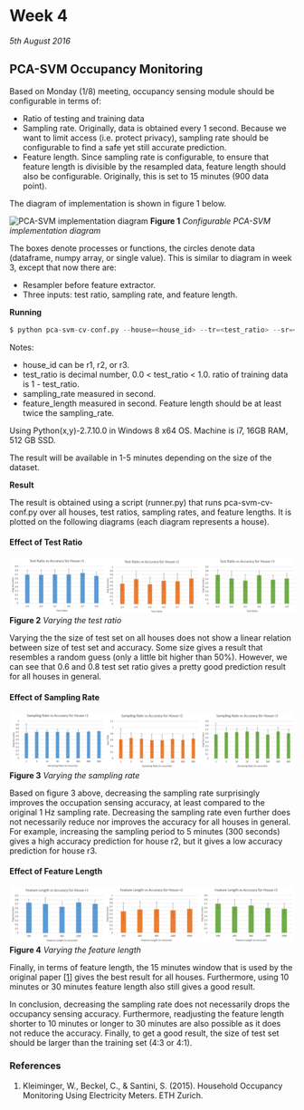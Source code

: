 # Week 4
*5th August 2016*

## PCA-SVM Occupancy Monitoring
Based on Monday (1/8) meeting, occupancy sensing module should be configurable in terms of:
* Ratio of testing and training data
* Sampling rate. Originally, data is obtained every 1 second. Because we want to limit access (i.e. protect privacy), sampling rate should be configurable to find a safe yet still accurate prediction.
* Feature length. Since sampling rate is configurable, to ensure that feature length is divisible by the resampled data, feature length should also be configurable. Originally, this is set to 15 minutes (900 data point).

The diagram of implementation is shown in figure 1 below.

![PCA-SVM implementation diagram](../images/configurable-pca-svm.png)
    **Figure 1** *Configurable PCA-SVM implementation diagram*
    
The boxes denote processes or functions, the circles denote data (dataframe, numpy array, or single value). This is similar to diagram in week 3, except that now there are:
* Resampler before feature extractor.
* Three inputs: test ratio, sampling rate, and feature length.

**Running**

```py
$ python pca-svm-cv-conf.py --house=<house_id> --tr=<test_ratio> --sr=<sampling_rate> --fl=<feature length>
```

Notes:
* house_id can be r1, r2, or r3.
* test_ratio is decimal number, 0.0 < test_ratio < 1.0. ratio of training data is 1 - test_ratio.
* sampling_rate measured in second.
* feature_length measured in second. Feature length should be at least twice the sampling_rate.

Using Python(x,y)-2.7.10.0 in Windows 8 x64 OS. Machine is i7, 16GB RAM, 512 GB SSD. 

The result will be available in 1-5 minutes depending on the size of the dataset.

**Result**

The result is obtained using a script (runner.py) that runs pca-svm-cv-conf.py over all houses, test ratios, sampling rates, and feature lengths. It is plotted on the following diagrams (each diagram represents a house).

#### Effect of Test Ratio

![Varying the test ratio](../images/tr.png)
    **Figure 2** *Varying the test ratio*	

Varying the the size of test set on all houses does not show a linear relation between size of test set and accuracy. Some size gives a result that resembles a random guess (only a little bit higher than 50%). However, we can see that 0.6 and 0.8 test set ratio gives a pretty good prediction result for all houses in general.

#### Effect of Sampling Rate

![Varying the sampling rate](../images/sr.png)
    **Figure 3** *Varying the sampling rate*	

Based on figure 3 above, decreasing the sampling rate surprisingly improves the occupation sensing accuracy, at least compared to the original 1 Hz sampling rate. Decreasing the sampling rate even further does not necessarily reduce nor improves the accuracy for all houses in general. For example, increasing the sampling period to 5 minutes (300 seconds) gives a high accuracy prediction for house r2, but it gives a low accuracy prediction for house r3.

#### Effect of Feature Length

![Varying the feature length](../images/fl.png)
    **Figure 4** *Varying the feature length*
	
Finally, in terms of feature length, the 15 minutes window that is used by the original paper [[1](#household)] gives the best result for all houses. Furthermore, using 10 minutes or 30 minutes feature length also still gives a good result.

In conclusion, decreasing the sampling rate does not necessarily drops the occupancy sensing accuracy. Furthermore, readjusting the feature length shorter to 10 minutes or longer to 30 minutes are also possible as it does not reduce the accuracy. Finally, to get a good result, the size of test set should be larger than the training set (4:3 or 4:1).

### References
1. <div id="household"/> Kleiminger, W., Beckel, C., & Santini, S. (2015). Household Occupancy Monitoring Using Electricity Meters. ETH Zurich.
